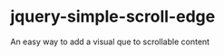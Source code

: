 jquery-simple-scroll-edge
=========================

An easy way to add a visual que to scrollable content
